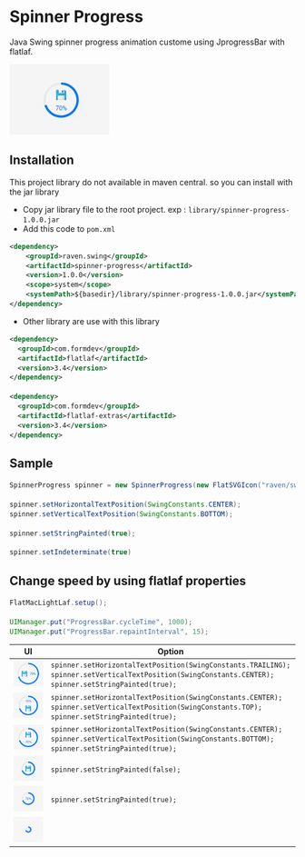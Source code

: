 # Spinner Progress
Java Swing spinner progress animation custome using JprogressBar with flatlaf.

<img src="https://github.com/DJ-Raven/spinner-progress/blob/main/screenshot/animated.gif" alt="animated"/>

## Installation
This project library do not available in maven central. so you can install with the jar library
- Copy jar library file to the root project. exp : `library/spinner-progress-1.0.0.jar`
- Add this code to `pom.xml`
``` xml
<dependency>
    <groupId>raven.swing</groupId>
    <artifactId>spinner-progress</artifactId>
    <version>1.0.0</version>
    <scope>system</scope>
    <systemPath>${basedir}/library/spinner-progress-1.0.0.jar</systemPath>
</dependency>
```
- Other library are use with this library
``` xml
<dependency>
  <groupId>com.formdev</groupId>
  <artifactId>flatlaf</artifactId>
  <version>3.4</version>
</dependency>

<dependency>
  <groupId>com.formdev</groupId>
  <artifactId>flatlaf-extras</artifactId>
  <version>3.4</version>
</dependency>
```

## Sample
``` java
SpinnerProgress spinner = new SpinnerProgress(new FlatSVGIcon("raven/swing/spinner/save.svg"));

spinner.setHorizontalTextPosition(SwingConstants.CENTER);
spinner.setVerticalTextPosition(SwingConstants.BOTTOM);

spinner.setStringPainted(true);

spinner.setIndeterminate(true)
```
## Change speed by using flatlaf properties

``` java
FlatMacLightLaf.setup();

UIManager.put("ProgressBar.cycleTime", 1000);
UIManager.put("ProgressBar.repaintInterval", 15);
```

| &nbsp;&nbsp;&nbsp;&nbsp;&nbsp;UI&nbsp;&nbsp;&nbsp;&nbsp;&nbsp; | Option | Description |
| ------------ | ------------ | ------------ |
| <img src="https://github.com/DJ-Raven/spinner-progress/blob/main/screenshot/default.jpg" alt="default"/> | `spinner.setHorizontalTextPosition(SwingConstants.TRAILING);`</br>`spinner.setVerticalTextPosition(SwingConstants.CENTER);`</br>`spinner.setStringPainted(true);` | `default` |
| <img src="https://github.com/DJ-Raven/spinner-progress/blob/main/screenshot/icon-bottom.jpg" alt="icon-bottom"/> | `spinner.setHorizontalTextPosition(SwingConstants.CENTER);`</br>`spinner.setVerticalTextPosition(SwingConstants.TOP);`</br>`spinner.setStringPainted(true);` | |
| <img src="https://github.com/DJ-Raven/spinner-progress/blob/main/screenshot/icon-top.jpg" alt="icon-top"/> | `spinner.setHorizontalTextPosition(SwingConstants.CENTER);`</br>`spinner.setVerticalTextPosition(SwingConstants.BOTTOM);`</br>`spinner.setStringPainted(true);` | |
| <img src="https://github.com/DJ-Raven/spinner-progress/blob/main/screenshot/icon.jpg" alt="icon"/> | `spinner.setStringPainted(false);` | `default` |
| <img src="https://github.com/DJ-Raven/spinner-progress/blob/main/screenshot/text.jpg" alt="text"/> | `spinner.setStringPainted(true);` | Spinner no icon |
| <img src="https://github.com/DJ-Raven/spinner-progress/blob/main/screenshot/empty.jpg" alt="empty"/> | |No string painted and no icon |
